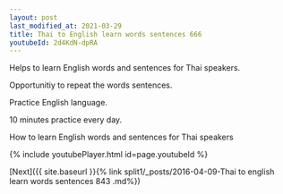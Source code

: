 ```yaml
---
layout: post
last_modified_at: 2021-03-29
title: Thai to English learn words sentences 666 
youtubeId: 2d4KdN-dpRA
---
```

 
 
Helps to learn English words and sentences for Thai speakers.

Opportunitiy to repeat the words sentences. 

Practice English language. 
 
10 minutes practice every day. 
 
How to learn English words and sentences for Thai speakers 
 
{% include youtubePlayer.html id=page.youtubeId %}
 
 
[Next]({{ site.baseurl }}{% link  split1/_posts/2016-04-09-Thai to english learn words sentences 843 .md%})
 
